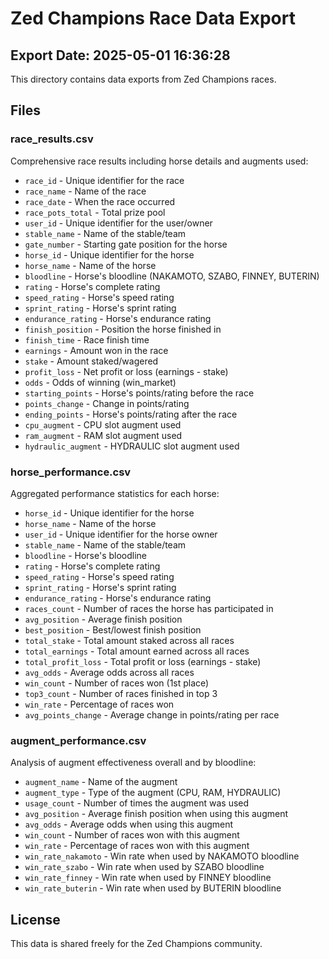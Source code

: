 # Zed Champions Race Data Export

## Export Date: 2025-05-01 16:36:28

This directory contains data exports from Zed Champions races.

## Files

### race_results.csv
Comprehensive race results including horse details and augments used:
- `race_id` - Unique identifier for the race
- `race_name` - Name of the race
- `race_date` - When the race occurred
- `race_pots_total` - Total prize pool
- `user_id` - Unique identifier for the user/owner
- `stable_name` - Name of the stable/team
- `gate_number` - Starting gate position for the horse
- `horse_id` - Unique identifier for the horse
- `horse_name` - Name of the horse
- `bloodline` - Horse's bloodline (NAKAMOTO, SZABO, FINNEY, BUTERIN)
- `rating` - Horse's complete rating
- `speed_rating` - Horse's speed rating
- `sprint_rating` - Horse's sprint rating
- `endurance_rating` - Horse's endurance rating
- `finish_position` - Position the horse finished in
- `finish_time` - Race finish time
- `earnings` - Amount won in the race
- `stake` - Amount staked/wagered
- `profit_loss` - Net profit or loss (earnings - stake)
- `odds` - Odds of winning (win_market)
- `starting_points` - Horse's points/rating before the race
- `points_change` - Change in points/rating
- `ending_points` - Horse's points/rating after the race
- `cpu_augment` - CPU slot augment used
- `ram_augment` - RAM slot augment used
- `hydraulic_augment` - HYDRAULIC slot augment used

### horse_performance.csv
Aggregated performance statistics for each horse:
- `horse_id` - Unique identifier for the horse
- `horse_name` - Name of the horse
- `user_id` - Unique identifier for the horse owner
- `stable_name` - Name of the stable/team
- `bloodline` - Horse's bloodline
- `rating` - Horse's complete rating
- `speed_rating` - Horse's speed rating
- `sprint_rating` - Horse's sprint rating
- `endurance_rating` - Horse's endurance rating
- `races_count` - Number of races the horse has participated in
- `avg_position` - Average finish position
- `best_position` - Best/lowest finish position
- `total_stake` - Total amount staked across all races
- `total_earnings` - Total amount earned across all races
- `total_profit_loss` - Total profit or loss (earnings - stake)
- `avg_odds` - Average odds across all races
- `win_count` - Number of races won (1st place)
- `top3_count` - Number of races finished in top 3
- `win_rate` - Percentage of races won
- `avg_points_change` - Average change in points/rating per race

### augment_performance.csv
Analysis of augment effectiveness overall and by bloodline:
- `augment_name` - Name of the augment
- `augment_type` - Type of the augment (CPU, RAM, HYDRAULIC)
- `usage_count` - Number of times the augment was used
- `avg_position` - Average finish position when using this augment
- `avg_odds` - Average odds when using this augment
- `win_count` - Number of races won with this augment
- `win_rate` - Percentage of races won with this augment
- `win_rate_nakamoto` - Win rate when used by NAKAMOTO bloodline
- `win_rate_szabo` - Win rate when used by SZABO bloodline
- `win_rate_finney` - Win rate when used by FINNEY bloodline
- `win_rate_buterin` - Win rate when used by BUTERIN bloodline

## License
This data is shared freely for the Zed Champions community.
